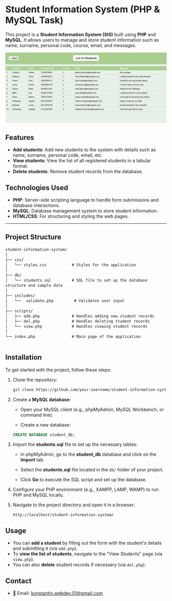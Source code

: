 # Student Information System (PHP & MySQL Task)

This project is a **Student Information System (SIS)** built using **PHP** and **MySQL**. It allows users to manage and store student information such as name, surname, personal code, course, email, and messages. 

![screen](screenshot2.png)

## Features

- **Add students**: Add new students to the system with details such as name, surname, personal code, email, etc.
- **View students**: View the list of all registered students in a tabular format.
- **Delete students**: Remove student records from the database.

## Technologies Used

- **PHP**: Server-side scripting language to handle form submissions and database interactions.
- **MySQL**: Database management system to store student information.
- **HTML/CSS**: For structuring and styling the web pages.

---

## Project Structure

```
student-information-system/
│
├── css/
│   └── styles.css           # Styles for the application
│
├── db/
│   └── students.sql         # SQL file to set up the database structure and sample data
│
├── includes/
│   └──  validate.php         # Validates user input
│
├── scripts/
│   ├── add.php              # Handles adding new student records
│   ├── del.php              # Handles deleting student records
│   └── view.php             # Handles viewing student records
│
└── index.php                # Main page of the application
 
```


## Installation

To get started with the project, follow these steps:


1. Clone the repository:
   ```bash
   git clone https://github.com/your-username/student-information-system.git
   ```


2. Create a **MySQL database**:

    - Open your MySQL client (e.g., phpMyAdmin, MySQL Workbench, or command line).
   
    - Create a new database:  
   ```sql
   CREATE DATABASE student_db;
   ```


4. Import the **students.sql** file to set up the necessary tables:

   - In phpMyAdmin, go to the **student_db** database and click on the **Import** tab.
   
   - Select the **students.sql** file located in the `db/` folder of your project.
   
   - Click **Go** to execute the SQL script and set up the database.

 
5. Configure your PHP environment (e.g., XAMPP, LAMP, WAMP) to run PHP and MySQL locally.


6. Navigate to the project directory and open it in a browser:
   ```
   http://localhost/student-information-system/
   ```
## Usage

- You can **add a student** by filling out the form with the student's details and submitting it (via `add.php`).
- To **view the list of students**, navigate to the "View Students" page (via `view.php`).
- You can also **delete** student records if necessary (via `del.php`).

## Contact

- 📧 Email: [konstantin.webdev.01@gmail.com](mailto:konstantin.webdev.01@gmail.com)
   
